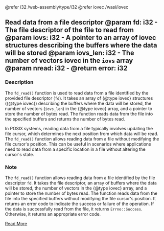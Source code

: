 @refer i32 /web-assembly/type/i32
@refer iovec /wasi/iovec

Read data from a file descriptor
@param fd: i32 - The file descriptor of the file to read from
@param iovs: i32 - A pointer to an array of iovec structures describing the buffers where the data will be stored
@param iovs_len: i32 - The number of vectors iovec in the `iovs` array
@param nread: i32 - 
@return error: i32
---

### Description

The `fd_read()` function is used to read data from a file identified by the provided file descriptor (`fd`). It takes an array of {@type iovec} structures ({@type iovec}) describing the buffers where the data will be stored, the number of vectors (`iovs_len`) in the {@type iovec} array, and a pointer to store the number of bytes read. The function reads data from the file into the specified buffers and returns the number of bytes read.

In POSIX systems, reading data from a file typically involves updating the file cursor, which determines the next position from which data will be read. The `fd_read()` function allows reading data from a file without modifying the file cursor's position. This can be useful in scenarios where applications need to read data from a specific location in a file without altering the cursor's state.

### Note

The `fd_read()` function allows reading data from a file identified by the file descriptor `fd`. It takes the file descriptor, an array of buffers where the data will be stored, the number of vectors in the {@type iovec} array, and a pointer to store the number of bytes read. The function reads data from the file into the specified buffers without modifying the file cursor's position. It returns an error code to indicate the success or failure of the operation. If the data is successfully read from the file, it returns `Errno::Success`. Otherwise, it returns an appropriate error code.

[Read More](https://wasix.org/docs/api-reference/wasi/)
